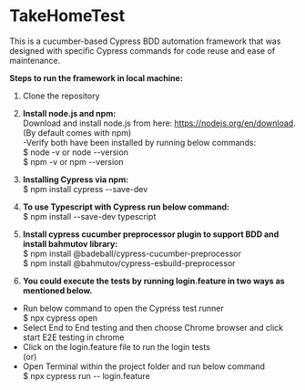 # TakeHomeTest
This is a cucumber-based Cypress BDD automation framework that was designed with specific Cypress commands for code reuse and ease of maintenance.

**Steps to run the framework in local machine:**
1. Clone the repository

2. **Install node.js and npm:**\
Download and install node.js from here: https://nodejs.org/en/download. (By default comes with npm)\
-Verify both have been installed by running below commands:\
$ node -v or node --version\
$ npm -v or npm --version

3. **Installing Cypress via npm:**\
$ npm install cypress --save-dev

4. **To use Typescript with Cypress run below command:**\
$ npm install --save-dev typescript

4. **Install cypress cucumber preprocessor plugin to support BDD and install bahmutov library:**\
$ npm install @badeball/cypress-cucumber-preprocessor\
$ npm install @bahmutov/cypress-esbuild-preprocessor

5. **You could execute the tests by running login.feature in two ways as mentioned below.**
- Run below command to open the Cypress test runner\
$ npx cypress open
- Select End to End testing and then choose Chrome browser and click start E2E testing in chrome
- Click on the login.feature file to run the login tests\
  (or)
- Open Terminal within the project folder and run below command\
$ npx cypress run -- login.feature
